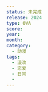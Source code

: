 ```yaml
---
status: 未完成
release: 2024
type: OVA
score:
year:
month:
category:
  - 动漫
tags:
  - 漫改
  - 恋爱
  - 日常
  -
---
```

